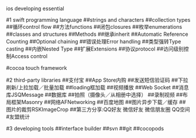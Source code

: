 ios developing essential

#1 swift programming language
##strings and characters
##collection types
##循环control flow
##方法functions
##闭包closures
##枚举enumerations
##classes and structures
##Methods
##继承inherit
##Automatic Reference Counting
##Optional chaining
##错误处理Error handling
##类型强转Type casting
##内嵌Nested Type
##扩展Extensions
##协议protocol
##访问级别控制Access control

#cocoa touch  framework


#2 third-party libraries
##支付宝
##App Store内购
##发送短信验证码
##下拉刷新/上拉加载／批量加载
##loading框加载
##视频播放
##Web Socket
##消息库JSQMessage
##数据库
##拍照（摄像头／从相册中选择）
##录制视频
##布局框架Masonry
##网络AFNetworking
##百度地图
##图片异步下载／缓存
##图片的裁剪RSKImageCrop
##第三方分享:QQ好友 微信好友 微信朋友圈 QQ空间
#友盟统计

#3 developing tools
##interface builder
##svn
##git
##cocopods
